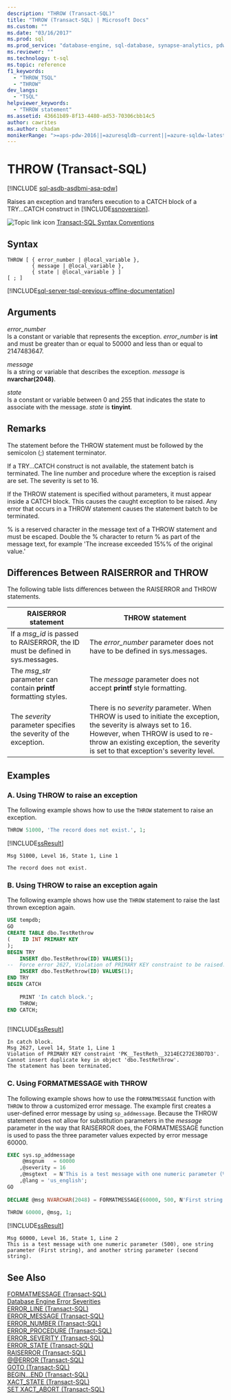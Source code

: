 ```yaml
---
description: "THROW (Transact-SQL)"
title: "THROW (Transact-SQL) | Microsoft Docs"
ms.custom: ""
ms.date: "03/16/2017"
ms.prod: sql
ms.prod_service: "database-engine, sql-database, synapse-analytics, pdw"
ms.reviewer: ""
ms.technology: t-sql
ms.topic: reference
f1_keywords: 
  - "THROW_TSQL"
  - "THROW"
dev_langs: 
  - "TSQL"
helpviewer_keywords: 
  - "THROW statement"
ms.assetid: 43661b89-8f13-4480-ad53-70306cbb14c5
author: cawrites
ms.author: chadam
monikerRange: ">=aps-pdw-2016||=azuresqldb-current||=azure-sqldw-latest||>=sql-server-2016||>=sql-server-linux-2017||=azuresqldb-mi-current"
---
```

# THROW (Transact-SQL)
[!INCLUDE [sql-asdb-asdbmi-asa-pdw](../../includes/applies-to-version/sql-asdb-asdbmi-asa-pdw.md)]

  Raises an exception and transfers execution to a CATCH block of a TRY...CATCH construct in [!INCLUDE[ssnoversion](../../includes/ssnoversion-md.md)].  
  
 ![Topic link icon](../../database-engine/configure-windows/media/topic-link.gif "Topic link icon") [Transact-SQL Syntax Conventions](../../t-sql/language-elements/transact-sql-syntax-conventions-transact-sql.md)  
  
## Syntax  
  
```syntaxsql
THROW [ { error_number | @local_variable },  
        { message | @local_variable },  
        { state | @local_variable } ]   
[ ; ]  
```  
  
[!INCLUDE[sql-server-tsql-previous-offline-documentation](../../includes/sql-server-tsql-previous-offline-documentation.md)]

## Arguments
 *error_number*  
 Is a constant or variable that represents the exception. *error_number* is **int** and must be greater than or equal to 50000 and less than or equal to 2147483647.  
  
 *message*  
 Is a string or variable that describes the exception. *message* is **nvarchar(2048)**.  
  
 *state*  
 Is a constant or variable between 0 and 255 that indicates the state to associate with the message. *state* is **tinyint**.  
  
## Remarks  
 The statement before the THROW statement must be followed by the semicolon (;) statement terminator.  
  
 If a TRY...CATCH construct is not available, the statement batch is terminated. The line number and procedure where the exception is raised are set. The severity is set to 16.  
  
 If the THROW statement is specified without parameters, it must appear inside a CATCH block. This causes the caught exception to be raised. Any error that occurs in a THROW statement causes the statement batch to be terminated.  
  
 % is a reserved character in the message text of a THROW statement and must be escaped. Double the % character to return % as part of the message text, for example 'The increase exceeded 15%% of the original value.'  
  
## Differences Between RAISERROR and THROW  
 The following table lists differences between the RAISERROR and THROW statements.  
  
|RAISERROR statement|THROW statement|  
|-------------------------|---------------------|  
|If a *msg_id* is passed to RAISERROR, the ID must be defined in sys.messages.|The *error_number* parameter does not have to be defined in sys.messages.|  
|The *msg_str* parameter can contain **printf** formatting styles.|The *message* parameter does not accept **printf** style formatting.|  
|The *severity* parameter specifies the severity of the exception.|There is no *severity* parameter. When THROW is used to initiate the exception, the severity is always set to 16. However, when THROW is used to re-throw an existing exception, the severity is set to that exception's severity level.|  
  
## Examples  
  
### A. Using THROW to raise an exception  
 The following example shows how to use the `THROW` statement to raise an exception.  
  
```sql  
THROW 51000, 'The record does not exist.', 1;  
```  
  
 [!INCLUDE[ssResult](../../includes/ssresult-md.md)]  
  
 ```
 Msg 51000, Level 16, State 1, Line 1  
  
 The record does not exist.
 ```  
  
### B. Using THROW to raise an exception again  
 The following example shows how use the `THROW` statement to raise the last thrown exception again.  
  
```sql  
USE tempdb;  
GO  
CREATE TABLE dbo.TestRethrow  
(    ID INT PRIMARY KEY  
);  
BEGIN TRY  
    INSERT dbo.TestRethrow(ID) VALUES(1);  
--  Force error 2627, Violation of PRIMARY KEY constraint to be raised.  
    INSERT dbo.TestRethrow(ID) VALUES(1);  
END TRY  
BEGIN CATCH  
  
    PRINT 'In catch block.';  
    THROW;  
END CATCH;  
  
```  
  
 [!INCLUDE[ssResult](../../includes/ssresult-md.md)]  
  
 ```
 In catch block. 
 Msg 2627, Level 14, State 1, Line 1  
 Violation of PRIMARY KEY constraint 'PK__TestReth__3214EC272E3BD7D3'. Cannot insert duplicate key in object 'dbo.TestRethrow'.  
 The statement has been terminated.
 ```  
  
### C. Using FORMATMESSAGE with THROW  
 The following example shows how to use the `FORMATMESSAGE` function with `THROW` to throw a customized error message. The example first creates a user-defined error message by using `sp_addmessage`. Because the THROW statement does not allow for substitution parameters in the *message* parameter in the way that RAISERROR does, the FORMATMESSAGE function is used to pass the three parameter values expected by error message 60000.  
  
```sql  
EXEC sys.sp_addmessage  
     @msgnum   = 60000  
    ,@severity = 16  
    ,@msgtext  = N'This is a test message with one numeric parameter (%d), one string parameter (%s), and another string parameter (%s).'  
    ,@lang = 'us_english';   
GO  
  
DECLARE @msg NVARCHAR(2048) = FORMATMESSAGE(60000, 500, N'First string', N'second string');   
  
THROW 60000, @msg, 1;  
```  
  
 [!INCLUDE[ssResult](../../includes/ssresult-md.md)]  
  
 ```
 Msg 60000, Level 16, State 1, Line 2  
 This is a test message with one numeric parameter (500), one string parameter (First string), and another string parameter (second string).
 ```  
  
## See Also  
 [FORMATMESSAGE &#40;Transact-SQL&#41;](../../t-sql/functions/formatmessage-transact-sql.md)   
 [Database Engine Error Severities](../../relational-databases/errors-events/database-engine-error-severities.md)   
 [ERROR_LINE &#40;Transact-SQL&#41;](../../t-sql/functions/error-line-transact-sql.md)   
 [ERROR_MESSAGE &#40;Transact-SQL&#41;](../../t-sql/functions/error-message-transact-sql.md)   
 [ERROR_NUMBER &#40;Transact-SQL&#41;](../../t-sql/functions/error-number-transact-sql.md)   
 [ERROR_PROCEDURE &#40;Transact-SQL&#41;](../../t-sql/functions/error-procedure-transact-sql.md)   
 [ERROR_SEVERITY &#40;Transact-SQL&#41;](../../t-sql/functions/error-severity-transact-sql.md)   
 [ERROR_STATE &#40;Transact-SQL&#41;](../../t-sql/functions/error-state-transact-sql.md)   
 [RAISERROR &#40;Transact-SQL&#41;](../../t-sql/language-elements/raiserror-transact-sql.md)   
 [@@ERROR &#40;Transact-SQL&#41;](../../t-sql/functions/error-transact-sql.md)   
 [GOTO &#40;Transact-SQL&#41;](../../t-sql/language-elements/goto-transact-sql.md)   
 [BEGIN...END &#40;Transact-SQL&#41;](../../t-sql/language-elements/begin-end-transact-sql.md)   
 [XACT_STATE &#40;Transact-SQL&#41;](../../t-sql/functions/xact-state-transact-sql.md)   
 [SET XACT_ABORT &#40;Transact-SQL&#41;](../../t-sql/statements/set-xact-abort-transact-sql.md)  
  
  


